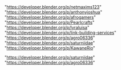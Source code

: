 "https://developer.blender.org/p/netmaxims123"
"https://developer.blender.org/p/anthonyjoshua"
"https://developer.blender.org/p/afrogamers"
"https://developer.blender.org/p/Pearlcrafts"
"https://developer.blender.org/p/lyraluisa"
"https://developer.blender.org/p/link-building-services"
"https://developer.blender.org/p/agro06336"
"https://developer.blender.org/p/saturniidae"
"https://developer.blender.org/p/KawaneRio"
 
"https://developer.blender.org/p/saturniidae"
"https://developer.blender.org/p/agro06336"
 
